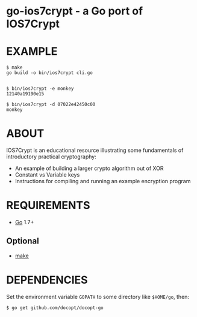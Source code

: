 # go-ios7crypt - a Go port of IOS7Crypt

# EXAMPLE

```
$ make
go build -o bin/ios7crypt cli.go


$ bin/ios7crypt -e monkey
12140a19190e15

$ bin/ios7crypt -d 07022e42450c00
monkey
```

# ABOUT

IOS7Crypt is an educational resource illustrating some fundamentals of introductory practical cryptography:

* An example of building a larger crypto algorithm out of XOR
* Constant vs Variable keys
* Instructions for compiling and running an example encryption program

# REQUIREMENTS

* [Go](https://golang.org/) 1.7+

## Optional

* [make](https://www.gnu.org/software/make/)


# DEPENDENCIES

Set the environment variable `GOPATH` to some directory like `$HOME/go`, then:

```
$ go get github.com/docopt/docopt-go
```
